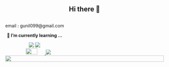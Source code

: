 ## <center>Hi there 👋</center>

<div style="display:flex; flex-direction:column; align-items:flex-start;">
  <div align=center>
    <!-- Backend -->
    <p>email : gunil099@gmail.com
    <p><strong>🌱 I’m currently learning ...</strong></p>
    <div>
        <img src="https://img.shields.io/badge/-Python-3776AB?style=flat&logo=Python&logoColor=white"/>
        <img src="https://img.shields.io/badge/github-181717?style=flat&logo=github&logoColor=white"/>
    </div>
    <a href="s">
  
  <img src="https://github-readme-stats.vercel.app/api?username=Riis-KIM&theme=tokyonight&show_icons=true" width="45%" />
</a>
<a href="s">
  <img src="https://github-readme-stats.vercel.app/api/top-langs/?username=Riis-KIM&exclude_repo=dkssud8150.github.io&layout=compact&theme=tokyonight" />
</a>
  </div>
  <img src="https://github.com/Riss-KIM/Riss-KIM/blob/output/github-snake-dark.svg" width="100%">
</div>
</div>